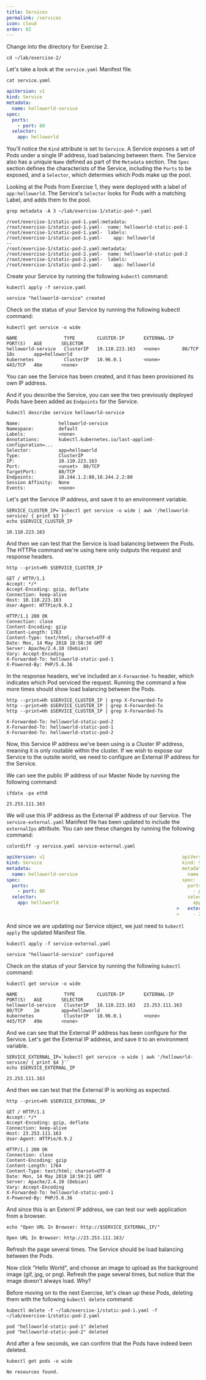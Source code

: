 ```yaml
---
title: Services
permalink: /services
icon: cloud
order: 02
---
```


Change into the directory for Exercise 2.

```
cd ~/lab/exercise-2/
```

Let's take a look at the `service.yaml` Manifest file.

```
cat service.yaml
```

```yaml
apiVersion: v1
kind: Service
metadata:
  name: helloworld-service
spec:
  ports:
    - port: 80
  selector:
    app: helloworld
```

You'll notice the `Kind` attribute is set to `Service`. A Service exposes a set of Pods under a single IP address, load balancing between them. The Service also has a uniquie `Name` defined as part of the `Metadata` section. The `Spec` section defines the characterists of the Service, including the `Ports` to be exposed, and a `Selector`, which determies which Pods make up the pool.

Looking at the Pods from Exercise 1, they were deployed with a label of `app:helloworld`. The Service's `Selector` looks for Pods with a matching Label, and adds them to the pool.

```
grep metadata -A 3 ~/lab/exercise-1/static-pod-*.yaml
```

```console
/root/exercise-1/static-pod-1.yaml:metadata:
/root/exercise-1/static-pod-1.yaml-  name: helloworld-static-pod-1
/root/exercise-1/static-pod-1.yaml-  labels:
/root/exercise-1/static-pod-1.yaml-    app: helloworld
--
/root/exercise-1/static-pod-2.yaml:metadata:
/root/exercise-1/static-pod-2.yaml-  name: helloworld-static-pod-2
/root/exercise-1/static-pod-2.yaml-  labels:
/root/exercise-1/static-pod-2.yaml-    app: helloworld
```

Create your Service by running the following `kubectl` command:

```
kubectl apply -f service.yaml
```

```console
service "helloworld-service" created
```

Check on the status of your Service by running the following kubectl command:

```
kubectl get service -o wide
```

```console
NAME                 TYPE        CLUSTER-IP       EXTERNAL-IP   PORT(S)   AGE       SELECTOR
helloworld-service   ClusterIP   10.110.223.163   <none>        80/TCP    18s       app=helloworld
kubernetes           ClusterIP   10.96.0.1        <none>        443/TCP   46m       <none>
```

You can see the Service has been created, and it has been provisioned its own IP address.

And if you describe the Service, you can see the two previously deployed Pods have been added as `Endpoints` for the Service.

```
kubectl describe service helloworld-service
```

```console
Name:              helloworld-service
Namespace:         default
Labels:            <none>
Annotations:       kubectl.kubernetes.io/last-applied-configuration=...
Selector:          app=helloworld
Type:              ClusterIP
IP:                10.110.223.163
Port:              <unset>  80/TCP
TargetPort:        80/TCP
Endpoints:         10.244.1.2:80,10.244.2.2:80
Session Affinity:  None
Events:            <none>
```

Let's get the Service IP address, and save it to an environment variable.

```
SERVICE_CLUSTER_IP=`kubectl get service -o wide | awk '/helloworld-service/ { print $3 }'`
echo $SERVICE_CLUSTER_IP
```

```console
10.110.223.163
```

And then we can test that the Service is load balancing between the Pods. The HTTPie command we're using here only outputs the request and response headers.

```
http --print=Hh $SERVICE_CLUSTER_IP
```

```console
GET / HTTP/1.1
Accept: */*
Accept-Encoding: gzip, deflate
Connection: keep-alive
Host: 10.110.223.163
User-Agent: HTTPie/0.9.2

HTTP/1.1 200 OK
Connection: close
Content-Encoding: gzip
Content-Length: 1763
Content-Type: text/html; charset=UTF-8
Date: Mon, 14 May 2018 18:58:30 GMT
Server: Apache/2.4.10 (Debian)
Vary: Accept-Encoding
X-Forwarded-To: helloworld-static-pod-1
X-Powered-By: PHP/5.6.36
```

In the response headers, we've included an `X-Forwarded-To` header, which indicates which Pod serviced the request. Running the command a few more times should show load balancing between the Pods.

```
http --print=Hh $SERVICE_CLUSTER_IP | grep X-Forwarded-To
http --print=Hh $SERVICE_CLUSTER_IP | grep X-Forwarded-To
http --print=Hh $SERVICE_CLUSTER_IP | grep X-Forwarded-To
```

```console
X-Forwarded-To: helloworld-static-pod-2
X-Forwarded-To: helloworld-static-pod-1
X-Forwarded-To: helloworld-static-pod-2
```

Now, this Service IP address we've been using is a Cluster IP address, meaning it is only routable within the cluster. If we wish to expose our Service to the outsite world, we need to configure an External IP address for the Service.

We can see the public IP address of our Master Node by running the following command:

```
ifdata -pa eth0
```

```console
23.253.111.163
```

We will use this IP address as the External IP address of our Service. The `service-external.yaml` Manifest file has been updated to include the `externalIps` attribute. You can see these changes by running the following command:

```
colordiff -y service.yaml service-external.yaml
```

```yaml
apiVersion: v1                                                  apiVersion: v1
kind: Service                                                   kind: Service
metadata:                                                       metadata:
  name: helloworld-service                                        name: helloworld-service
spec:                                                           spec:
  ports:                                                          ports:
    - port: 80                                                      - port: 80
  selector:                                                       selector:
    app: helloworld                                                 app: helloworld
                                                              >   externalIPs:
                                                              >     - 23.253.111.163
```

And since we are updating our Service object, we just need to `kubectl apply` the updated Manifest file.

```
kubectl apply -f service-external.yaml
```

```console
service "helloworld-service" configured
```

Check on the status of your Service by running the following `kubectl` command:

```
kubectl get service -o wide
```

```console
NAME                 TYPE        CLUSTER-IP       EXTERNAL-IP      PORT(S)   AGE       SELECTOR
helloworld-service   ClusterIP   10.110.223.163   23.253.111.163   80/TCP    2m        app=helloworld
kubernetes           ClusterIP   10.96.0.1        <none>           443/TCP   49m       <none>
```

And we can see that the External IP address has been configure for the Service. Let's get the External IP address, and save it to an environment variable.

```
SERVICE_EXTERNAL_IP=`kubectl get service -o wide | awk '/helloworld-service/ { print $4 }'`
echo $SERVICE_EXTERNAL_IP
```

```console
23.253.111.163
```

And then we can test that the External IP is working as expected.

```
http --print=Hh $SERVICE_EXTERNAL_IP
```

```console
GET / HTTP/1.1
Accept: */*
Accept-Encoding: gzip, deflate
Connection: keep-alive
Host: 23.253.111.163
User-Agent: HTTPie/0.9.2

HTTP/1.1 200 OK
Connection: close
Content-Encoding: gzip
Content-Length: 1764
Content-Type: text/html; charset=UTF-8
Date: Mon, 14 May 2018 18:59:21 GMT
Server: Apache/2.4.10 (Debian)
Vary: Accept-Encoding
X-Forwarded-To: helloworld-static-pod-1
X-Powered-By: PHP/5.6.36
```

And since this is an Externl IP address, we can test our web application from a browser.

```
echo "Open URL In Browser: http://$SERVICE_EXTERNAL_IP/"
```

```console
Open URL In Browser: http://23.253.111.163/
```

Refresh the page several times. The Service should be load balancing between the Pods.

Now click "Hello World", and choose an image to upload as the background image (gif, jpg, or png). Refresh the page several times, but notice that the image doesn't always load. Why?

Before moving on to the next Exercise, let's clean up these Pods, deleting them with the following `kubectl delete` command:

```
kubectl delete -f ~/lab/exercise-1/static-pod-1.yaml -f ~/lab/exercise-1/static-pod-2.yaml
```

```console
pod "helloworld-static-pod-1" deleted
pod "helloworld-static-pod-2" deleted
```

And after a few seconds, we can confirm that the Pods have indeed been deleted.

```
kubectl get pods -o wide
```

```console
No resources found.
```
